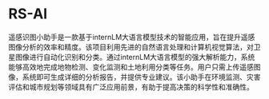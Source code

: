 # RS-AI

遥感识图小助手是一款基于internLM大语言模型技术的智能应用，旨在提升遥感图像分析的效率和精度。该项目利用先进的自然语言处理和计算机视觉算法，对卫星图像进行自动化识别和分类。通过internLM大语言模型的强大解析能力，系统能够高效地完成地物检测、变化监测和土地利用分类等任务。用户只需上传遥感图像，系统即可生成详细的分析报告，并提供专业建议。该小助手在环境监测、灾害评估和城市规划等领域具有广泛应用前景，有助于提高决策的科学性和准确性。
